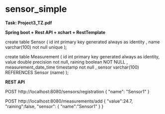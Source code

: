 # sensor_simple

**Task: Project3_TZ.pdf**

**Spring boot + Rest API + xchart + RestTemplate**

create table Sensor
(
id        int primary key generated always as identity ,
name      varchar(100) not null unique
);

create table Measurement
(
id         int primary key generated always as identity,
value      double precision not null,
raining    boolean NOT NULL ,
measurement_date_time timestamp not null ,
sensor varchar(100) REFERENCES Sensor (name)
);


**REST API**

POST
http://localhost:8080/sensors/registration
{
"name": "Sensor1"
}

POST
http://localhost:8080/measurements/add
{
"value":24.7,
"raining":false,
"sensor": {
"name":"Sensor1"
}
}
